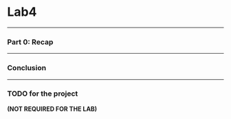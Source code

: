 # Lab4
---
### Part 0: Recap

---
### Conclusion

---
### TODO for the project 
**(NOT REQUIRED FOR THE LAB)**